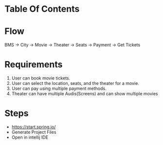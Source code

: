 # Table Of Contents

# Flow

BMS → City → Movie → Theater → Seats → Payment → Get Tickets

# Requirements

1. User can book movie tickets.
2. User can select the location, seats, and the theater for a movie.
3. User can pay using multiple payment methods.
4. Theater can have multiple Audis(Screens) and can show multiple movies

# Steps

- https://start.spring.io/
- Generate Project Files
- Open in intellij IDE
